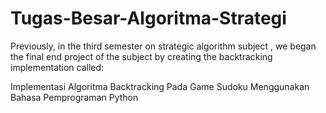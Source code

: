 # Tugas-Besar-Algoritma-Strategi
Previously, in the third semester on strategic algorithm subject , we began the final end project of the subject by creating the backtracking implementation called: 

Implementasi Algoritma Backtracking Pada Game Sudoku Menggunakan Bahasa Pemprograman Python

